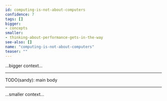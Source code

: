 ```yaml
---
id: computing-is-not-about-computers
confidence: 7
tags: []
bigger:
- concepts
smaller:
- thinking-about-performance-gets-in-the-way
see-also: []
name: "computing-is-not-about-computers"
teaser: ""
---
```



...bigger context...

---

TODO(sandy): main body

---

...smaller context...
